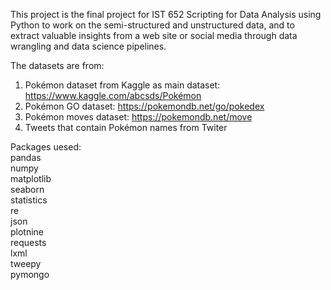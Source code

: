This project is the final project for IST 652 Scripting for Data Analysis using Python to work on the semi-structured and unstructured data, and to extract valuable insights from a web site or social media through data wrangling and data science pipelines.


The datasets are from:
1. Pokémon dataset from Kaggle as main dataset:  https://www.kaggle.com/abcsds/Pokémon
2. Pokémon GO dataset: https://pokemondb.net/go/pokedex
3. Pokémon moves dataset:  https://pokemondb.net/move
4. Tweets that contain Pokémon names from Twiter


Packages uesed:  
 pandas  
 numpy  
 matplotlib  
 seaborn  
 statistics  
 re  
 json  
 plotnine  
 requests  
 lxml  
 tweepy  
 pymongo  
